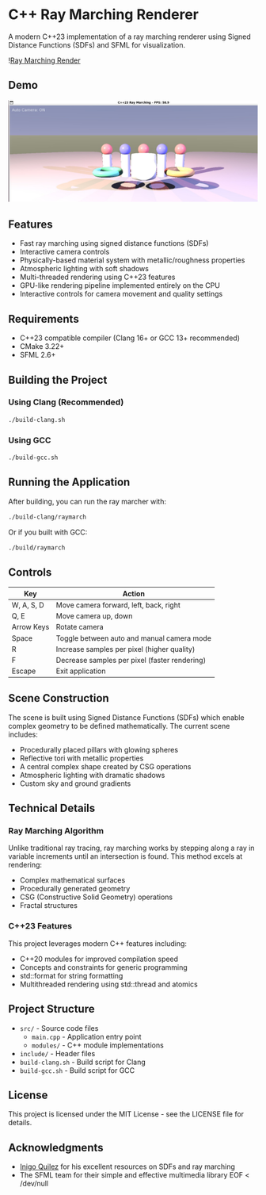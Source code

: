 # C++ Ray Marching Renderer

A modern C++23 implementation of a ray marching renderer using Signed Distance Functions (SDFs) and SFML for visualization.

\![Ray Marching Render](https://github.com/username/CppRayMarch/raw/main/screenshots/render.png)

## Demo

![Demo](resources/Demo.jpg)

## Features

- Fast ray marching using signed distance functions (SDFs)
- Interactive camera controls
- Physically-based material system with metallic/roughness properties
- Atmospheric lighting with soft shadows
- Multi-threaded rendering using C++23 features
- GPU-like rendering pipeline implemented entirely on the CPU
- Interactive controls for camera movement and quality settings

## Requirements

- C++23 compatible compiler (Clang 16+ or GCC 13+ recommended)
- CMake 3.22+
- SFML 2.6+

## Building the Project

### Using Clang (Recommended)

```bash
./build-clang.sh
```

### Using GCC

```bash
./build-gcc.sh
```

## Running the Application

After building, you can run the ray marcher with:

```bash
./build-clang/raymarch
```

Or if you built with GCC:

```bash
./build/raymarch
```

## Controls

| Key               | Action                              |
|-------------------|-------------------------------------|
| W, A, S, D        | Move camera forward, left, back, right |
| Q, E              | Move camera up, down                |
| Arrow Keys        | Rotate camera                       |
| Space             | Toggle between auto and manual camera mode |
| R                 | Increase samples per pixel (higher quality) |
| F                 | Decrease samples per pixel (faster rendering) |
| Escape            | Exit application                    |

## Scene Construction

The scene is built using Signed Distance Functions (SDFs) which enable complex geometry to be defined mathematically. The current scene includes:

- Procedurally placed pillars with glowing spheres
- Reflective tori with metallic properties
- A central complex shape created by CSG operations
- Atmospheric lighting with dramatic shadows
- Custom sky and ground gradients

## Technical Details

### Ray Marching Algorithm

Unlike traditional ray tracing, ray marching works by stepping along a ray in variable increments until an intersection is found. This method excels at rendering:

- Complex mathematical surfaces
- Procedurally generated geometry
- CSG (Constructive Solid Geometry) operations
- Fractal structures

### C++23 Features

This project leverages modern C++ features including:

- C++20 modules for improved compilation speed
- Concepts and constraints for generic programming
- std::format for string formatting
- Multithreaded rendering using std::thread and atomics

## Project Structure

- `src/` - Source code files
  - `main.cpp` - Application entry point
  - `modules/` - C++ module implementations
- `include/` - Header files
- `build-clang.sh` - Build script for Clang
- `build-gcc.sh` - Build script for GCC

## License

This project is licensed under the MIT License - see the LICENSE file for details.

## Acknowledgments

- [Inigo Quilez](https://iquilezles.org/articles/) for his excellent resources on SDFs and ray marching
- The SFML team for their simple and effective multimedia library
EOF < /dev/null
